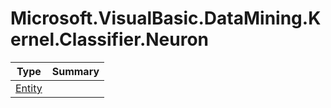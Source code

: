 ﻿
# Microsoft.VisualBasic.DataMining.Kernel.Classifier.Neuron

|Type|Summary|
|----|-------|
|<a href="#" onClick="load('/docs/Microsoft.VisualBasic.DataMining.Kernel.Classifier.Neuron/Entity.md')">Entity</a>||

